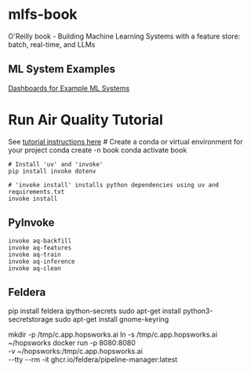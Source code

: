 # mlfs-book
O'Reilly book - Building Machine Learning Systems with a feature store: batch, real-time, and LLMs


## ML System Examples


[Dashboards for Example ML Systems](https://featurestorebook.github.io/mlfs-book/)




# Run Air Quality Tutorial

See [tutorial instructions here](https://docs.google.com/document/d/1YXfM1_rpo1-jM-lYyb1HpbV9EJPN6i1u6h2rhdPduNE/edit?usp=sharing)
    # Create a conda or virtual environment for your project
    conda create -n book 
    conda activate book

    # Install 'uv' and 'invoke'
    pip install invoke dotenv

    # 'invoke install' installs python dependencies using uv and requirements.txt
    invoke install


## PyInvoke

    invoke aq-backfill
    invoke aq-features
    invoke aq-train
    invoke aq-inference
    invoke aq-clean



## Feldera


pip install feldera ipython-secrets
sudo apt-get install python3-secretstorage
sudo apt-get install gnome-keyring 

mkdir -p /tmp/c.app.hopsworks.ai
ln -s  /tmp/c.app.hopsworks.ai ~/hopsworks
docker run -p 8080:8080 \
  -v ~/hopsworks:/tmp/c.app.hopsworks.ai \
  --tty --rm -it ghcr.io/feldera/pipeline-manager:latest

